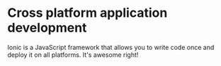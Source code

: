 # Cross platform application development
Ionic is a JavaScript framework that allows you to write code once and deploy it on all platforms. It's awesome right!